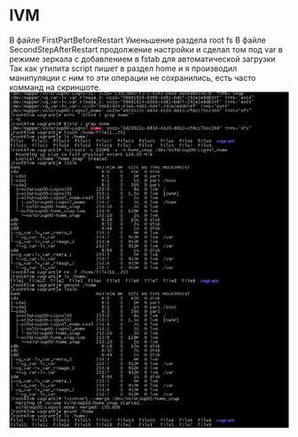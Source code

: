 # lVM #

В файле FirstPartBeforeRestart Уменьшение раздела root fs
В файле SecondStepAfterRestart продолжение настройки и сделал том под var в режиме зеркала с добавлением в fstab для автоматической загрузки
Так как утилита script пишет в раздел home и я производил манипуляции с ним то эти операции не сохранились, есть часто комманд на скриншоте.
![Уменьшение раздела root fs](/03_lvm/FolderHome.JPG)